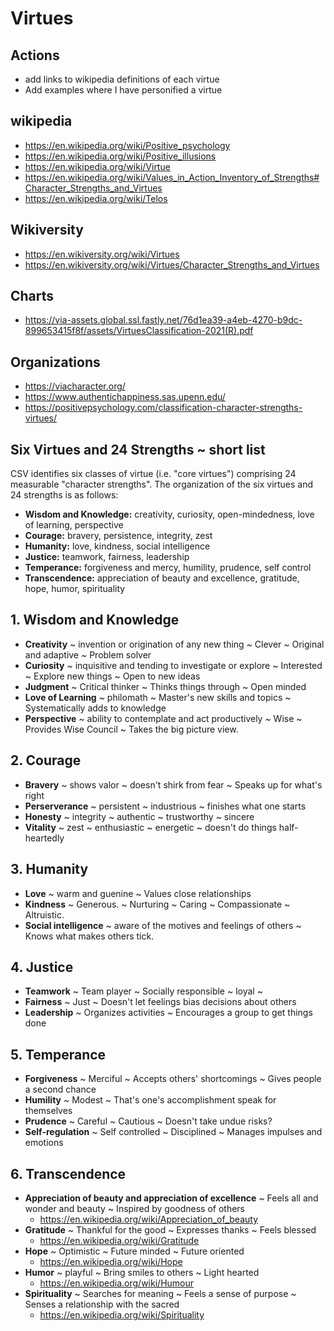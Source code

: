 # Virtues

## Actions

* add links to wikipedia definitions of each virtue
* Add examples where I have personified a virtue


## wikipedia

* https://en.wikipedia.org/wiki/Positive_psychology
* https://en.wikipedia.org/wiki/Positive_illusions
* https://en.wikipedia.org/wiki/Virtue
* https://en.wikipedia.org/wiki/Values_in_Action_Inventory_of_Strengths#Character_Strengths_and_Virtues
* https://en.wikipedia.org/wiki/Telos

## Wikiversity

* https://en.wikiversity.org/wiki/Virtues
* https://en.wikiversity.org/wiki/Virtues/Character_Strengths_and_Virtues


## Charts

* https://via-assets.global.ssl.fastly.net/76d1ea39-a4eb-4270-b9dc-899653415f8f/assets/VirtuesClassification-2021(R).pdf

## Organizations

* https://viacharacter.org/
* https://www.authentichappiness.sas.upenn.edu/
* https://positivepsychology.com/classification-character-strengths-virtues/


## Six Virtues and 24 Strengths ~ short list

CSV identifies six classes of virtue (i.e. "core virtues") comprising 24 measurable "character strengths". The organization of the six virtues and 24 strengths is as follows:

* **Wisdom and Knowledge:** creativity, curiosity, open-mindedness, love of learning, perspective
* **Courage:** bravery, persistence, integrity, zest
* **Humanity:** love, kindness, social intelligence
* **Justice:** teamwork, fairness, leadership
* **Temperance:** forgiveness and mercy, humility, prudence, self control
* **Transcendence:** appreciation of beauty and excellence, gratitude, hope, humor, spirituality

## 1. Wisdom and Knowledge

* **Creativity** ~ invention or origination of any new thing ~ Clever ~ Original and adaptive ~ Problem solver
* **Curiosity** ~  inquisitive and tending to investigate or explore ~ Interested ~ Explore new things ~ Open to new ideas
* **Judgment** ~ Critical thinker ~ Thinks things through ~ Open minded
* **Love of Learning** ~ philomath ~ Master's new skills and topics ~ Systematically adds to knowledge
* **Perspective** ~ ability to contemplate and act productively ~ Wise ~ Provides Wise Council ~
Takes the big picture view.
## 2. Courage

* **Bravery** ~ shows valor ~ doesn't shirk from fear ~ Speaks up for what's right
* **Perserverance** ~ persistent ~ industrious ~ finishes what one starts
* **Honesty** ~ integrity ~ authentic ~ trustworthy ~ sincere
* **Vitality** ~ zest ~ enthusiastic ~ energetic ~ doesn't do things half-heartedly

## 3. Humanity

* **Love** ~ warm and guenine ~ Values close relationships
* **Kindness** ~ Generous. ~ Nurturing  ~ Caring ~ Compassionate  ~ Altruistic.
* **Social intelligence** ~ aware of the motives and feelings of others ~ Knows what makes others tick.

## 4. Justice

* **Teamwork** ~ Team player ~ Socially responsible ~ loyal ~
* **Fairness** ~ Just ~ Doesn't let feelings bias decisions about others
* **Leadership** ~ Organizes activities ~ Encourages a group to get things done

## 5. Temperance

* **Forgiveness** ~ Merciful ~ Accepts others' shortcomings ~ Gives people a second chance
* **Humility** ~ Modest ~ That's one's accomplishment speak for themselves
* **Prudence** ~ Careful ~ Cautious ~ Doesn't take undue risks?
* **Self-regulation** ~ Self controlled ~ Disciplined ~ Manages impulses and emotions

## 6. Transcendence

* **Appreciation of beauty and appreciation of excellence** ~ Feels all and wonder and beauty ~ Inspired by goodness of others
  * https://en.wikipedia.org/wiki/Appreciation_of_beauty
* **Gratitude** ~ Thankful for the good  ~ Expresses thanks ~ Feels blessed
  * https://en.wikipedia.org/wiki/Gratitude
* **Hope** ~ Optimistic ~ Future minded ~ Future oriented
  * https://en.wikipedia.org/wiki/Hope
* **Humor** ~ playful ~ Bring smiles to others ~ Light hearted
  * https://en.wikipedia.org/wiki/Humour
* **Spirituality** ~ Searches for meaning ~ Feels a sense of purpose ~ Senses a relationship with the sacred
  * https://en.wikipedia.org/wiki/Spirituality